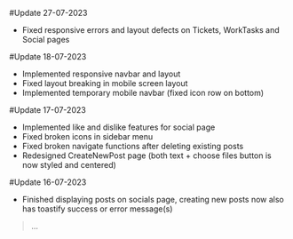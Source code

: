 #Update 27-07-2023

- Fixed responsive errors and layout defects on Tickets, WorkTasks and Social pages

#Update 18-07-2023

- Implemented responsive navbar and layout
- Fixed layout breaking in mobile screen layout
- Implemented temporary mobile navbar (fixed icon row on bottom)


#Update 17-07-2023

- Implemented like and dislike features for social page
- Fixed broken icons in sidebar menu
- Fixed broken navigate functions after deleting existing posts
- Redesigned CreateNewPost page (both text + choose files button is now styled and centered)


#Update 16-07-2023

- Finished displaying posts on socials page, creating new posts now also has toastify success or error message(s)


>...
